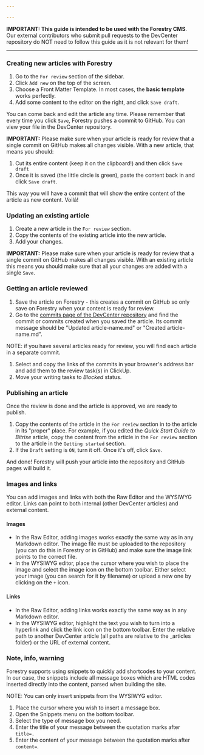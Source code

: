 ```yaml
---

---
```

**IMPORTANT: This guide is intended to be used with the Forestry CMS**. Our external contributors who submit pull requests to the DevCenter repository do NOT need to follow this guide as it is not relevant for them!

***

### Creating new articles with Forestry

1. Go to the `For review` section of the sidebar.
2. Click `Add new` on the top of the screen.
3. Choose a Front Matter Template. In most cases, the **basic template** works perfectly.
4. Add some content to the editor on the right, and click `Save draft`.

You can come back and edit the article any time. Please remember that every time you click `Save`, Forestry pushes a commit to GitHub. You can view your file in the DevCenter repository.

**IMPORTANT:** Please make sure when your article is ready for review that a single commit on GitHub makes all changes visible. With a new article, that means you should:

1. Cut its entire content (keep it on the clipboard!) and then click `Save draft`
2. Once it is saved (the little circle is green), paste the content back in and click `Save draft`.

This way you will have a commit that will show the entire content of the article as new content. Voilá!

### Updating an existing article

1. Create a new article in the `For review` section.
2. Copy the contents of the existing article into the new article.
3. Add your changes.

**IMPORTANT:** Please make sure when your article is ready for review that a single commit on GitHub makes all changes visible. With an existing article this means you should make sure that all your changes are added with a single `Save`.

### Getting an article reviewed

1. Save the article on Forestry - this creates a commit on GitHub so only save on Forestry when your content is ready for review.
2. Go to the [commits page of the DevCenter repository](https://github.com/bitrise-io/devcenter/commits/master) and find the commit or commits created when you saved the article. Its commit message should be "Updated article-name.md" or "Created article-name.md".

NOTE: if you have several articles ready for review, you will find each article in a separate commit.

1. Select and copy the links of the commits in your browser's address bar and add them to the review task(s) in ClickUp.
2. Move your writing tasks to _Blocked_ status.

### Publishing an article

Once the review is done and the article is approved, we are ready to publish.

1. Copy the contents of the article in the `For review` section in to the article in its "proper" place. For example, if you edited the _Quick Start Guide to Bitrise_ article, copy the content from the article in the `For review` section to the article in the `Getting started` section.
2. If the `Draft` setting is `ON`, turn it off. Once it's off, click `Save`.

And done! Forestry will push your article into the repository and GitHub pages will build it.

### Images and links

You can add images and links with both the Raw Editor and the WYSIWYG editor. Links can point to both internal (other DevCenter articles) and external content. 

#### Images 

* In the Raw Editor, adding images works exactly the same way as in any Markdown editor. The image file must be uploaded to the repository (you can do this in Forestry or in GitHub) and make sure the image link points to the correct file.
* In the WYSIWYG editor, place the cursor where you wish to place the image and select the image icon on the bottom toolbar. Either select your image (you can search for it by filename) or upload a new one by clicking on the `+` icon.

#### Links

* In the Raw Editor, adding links works exactly the same way as in any Markdown editor. 
* In the WYSIWYG editor, highlight the text you wish to turn into a hyperlink and click the link icon on the bottom toolbar. Enter the relative path to another DevCenter article (all paths are relative to the _articles folder) or the URL of external content. 

### Note, info, warning

Forestry supports using snippets to quickly add shortcodes to your content. In our case, the snippets include all message boxes which are HTML codes inserted directly into the content, parsed when building the site.

NOTE: You can only insert snippets from the WYSIWYG editor.

1. Place the cursor where you wish to insert a message box.
2. Open the Snippets menu on the bottom toolbar.
3. Select the type of message box you need.
4. Enter the title of your message between the quotation marks after `title=.`
5. Enter the content of your message between the quotation marks after `content=`.